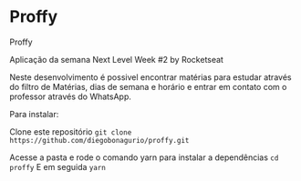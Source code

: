 # Proffy
Proffy

Aplicação da semana Next Level Week #2 by Rocketseat

Neste desenvolvimento é possivel encontrar matérias para estudar através do filtro de Matérias, dias de semana e horário e entrar em contato com o
professor através do WhatsApp.

Para instalar:

Clone este repositório
``` git clone https://github.com/diegobonagurio/proffy.git ```

Acesse a pasta e rode o comando yarn para instalar a dependências
``` cd proffy ```
E em seguida ```yarn```


